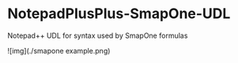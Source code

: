 # NotepadPlusPlus-SmapOne-UDL
Notepad++ UDL for syntax used by SmapOne formulas

![img](./smapone example.png)
